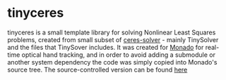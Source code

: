 <!--
Copyright 2022, Collabora, Ltd.
Authors:
Moshi Turner <moshiturner@protonmail.com>
SPDX-License-Identifier: CC0-1.0
-->

tinyceres
============

tinyceres is a small template library for solving Nonlinear Least Squares problems, created from small subset of [ceres-solver](http://ceres-solver.org/) - mainly TinySolver and the files that TinySover includes. It was created for [Monado](https://monado.freedesktop.org/) for real-time optical hand tracking, and in order to avoid adding a submodule or another system dependency the code was simply copied into Monado's source tree. The source-controlled version can be found [here](https://gitlab.freedesktop.org/monado/utilities/hand-tracking-playground/tinyceres)
